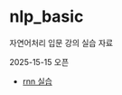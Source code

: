# nlp_basic
자연어처리 입문 강의 실습 자료

2025-15-15 오픈

- [rnn 실습](https://colab.research.google.com/github/oglee815/my_gpt/blob/main/rnn.ipynb)
